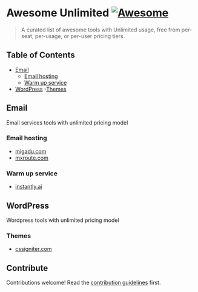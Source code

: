 
# Awesome Unlimited [![Awesome](https://awesome.re/badge.svg)](https://awesome.re)

> A curated list of awesome tools with Unlimited usage, free from per-seat, per-usage, or per-user pricing tiers.


## Table of Contents

- [Email](#email)
	- [Email hosting](#Email-hosting)
   	- [Warm up service](#Warm-up-service)
- [WordPress](#WordPress)
  	-[Themes](#Themes)

## Email

Email services tools with unlimited pricing model

### Email hosting

- [migadu.com](https://www.migadu.com/)
- [mxroute.com](https://mxroute.com/)

### Warm up service

- [instantly.ai](https://instantly.ai/)

## WordPress

Wordpress tools with unlimited pricing model

### Themes
- [cssigniter.com](https://www.cssigniter.com/)



## Contribute

Contributions welcome! Read the [contribution guidelines](contributing.md) first.
